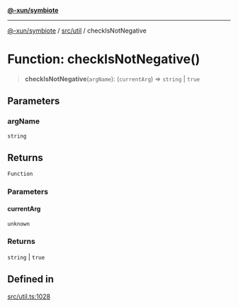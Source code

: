 [**@-xun/symbiote**](../../../README.md)

***

[@-xun/symbiote](../../../README.md) / [src/util](../README.md) / checkIsNotNegative

# Function: checkIsNotNegative()

> **checkIsNotNegative**(`argName`): (`currentArg`) => `string` \| `true`

## Parameters

### argName

`string`

## Returns

`Function`

### Parameters

#### currentArg

`unknown`

### Returns

`string` \| `true`

## Defined in

[src/util.ts:1028](https://github.com/Xunnamius/symbiote/blob/c062d7c5dc980668c9246eeeaf1aa96da42e4471/src/util.ts#L1028)
